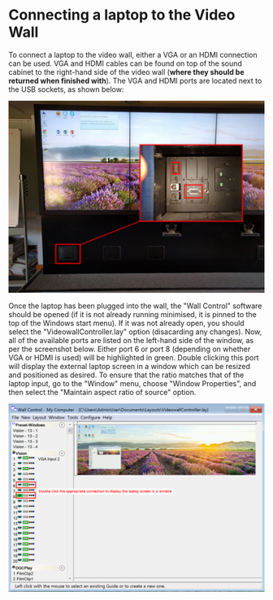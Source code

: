 # Connecting a laptop to the Video Wall

To connect a laptop to the video wall, either a VGA or an HDMI connection can be used.  VGA and HDMI cables can be found on top of the sound cabinet to the right-hand side of the video wall (**where they should be returned when finished with**).  The VGA and HDMI ports are located next to the USB sockets, as shown below:

![The location of the VGA and HDMI ports](images/vga_location.jpg)

Once the laptop has been plugged into the wall, the "Wall Control" software should be opened (if it is not already running minimised, it is pinned to the top of the Windows start menu).  If it was not already open, you should select the "VideowallController.lay" option (disacarding any changes).  Now, all of the available ports are listed on the left-hand side of the window, as per the screenshot below.  Either port 6 or port 8 (depending on whether VGA or HDMI is used) will be highlighted in green.  Double clicking this port will display the external laptop screen in a window which can be resized and positioned as desired.  To ensure that the ratio matches that of the laptop input, go to the "Window" menu, choose "Window Properties", and then select the "Maintain aspect ratio of source" option.

![Selecting an external laptop in the wall control software](images/external_conn.png)
